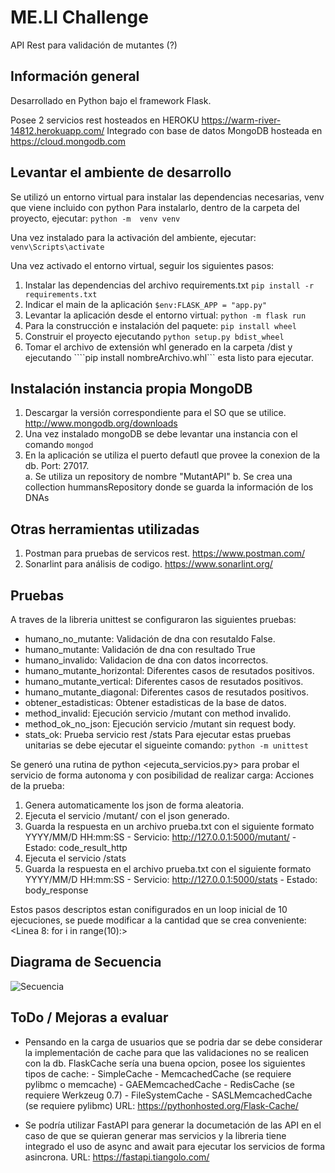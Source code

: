 # ME.LI Challenge

API Rest para validación de mutantes (?)

## Información general
Desarrollado en Python bajo el framework Flask.

Posee 2 servicios rest hosteados en HEROKU https://warm-river-14812.herokuapp.com/
Integrado con base de datos MongoDB hosteada en <https://cloud.mongodb.com>

## Levantar el ambiente de desarrollo
Se utilizó un entorno virtual para instalar las dependencias necesarias, venv que viene incluido con python
Para instalarlo, dentro de la carpeta del proyecto, ejecutar:
``` python -m  venv venv ```

Una vez instalado para la activación del ambiente, ejecutar:
``` venv\Scripts\activate ```

Una vez activado el entorno virtual, seguir los siguientes pasos:

1. Instalar las dependencias del archivo requirements.txt ``` pip install -r requirements.txt ```
2. Indicar el main de la aplicación ``` $env:FLASK_APP = "app.py" ```
3. Levantar la aplicación desde el entorno virtual: ``` python -m flask run ```
4. Para la construcción e instalación del paquete: ``` pip install wheel ```
5. Construir el proyecto ejecutando ``` python setup.py bdist_wheel ```
6. Tomar el archivo de extensión whl generado en la carpeta /dist y ejecutando ````pip install nombreArchivo.whl``` esta listo para ejecutar.

## Instalación instancia propia MongoDB
1. Descargar la versión correspondiente para el SO que se utilice. http://www.mongodb.org/downloads
2. Una vez instalado mongoDB se debe levantar una instancia con el comando ``` mongod ```
3. En la aplicación se utiliza el puerto defautl que provee la conexion de la db. Port: 27017.  
    a. Se utiliza un repository de nombre "MutantAPI"
    b. Se crea una collection hummansRepository donde se guarda la información de los DNAs

## Otras herramientas utilizadas
1. Postman para pruebas de servicos rest. https://www.postman.com/
2. Sonarlint para análisis de codigo. https://www.sonarlint.org/

## Pruebas
A traves de la libreria unittest se configuraron las siguientes pruebas:
- humano_no_mutante: Validación de dna con resutaldo False.
- humano_mutante: Validación de dna con resultado True
- humano_invalido: Validacion de dna con datos incorrectos.
- humano_mutante_horizontal: Diferentes casos de resutados positivos.
- humano_mutante_vertical: Diferentes casos de resutados positivos.
- humano_mutante_diagonal: Diferentes casos de resutados positivos.
- obtener_estadisticas: Obtener estadisticas de la base de datos.
- method_invalid: Ejecución servicio /mutant con method invalido.
- method_ok_no_json: Ejecución servicio /mutant sin request body.
- stats_ok: Prueba servicio rest /stats
Para ejecutar estas pruebas unitarias se debe ejecutar el sigueinte comando:
``` python -m unittest  ```

Se generó una rutina de python <ejecuta_servicios.py> para probar el servicio de forma autonoma y con posibilidad de realizar carga:
Acciones de la prueba:
1. Genera automaticamente los json de forma aleatoria.
2. Ejecuta el servicio /mutant/ con el json generado.
3. Guarda la respuesta en un archivo prueba.txt con el siguiente formato    
    YYYY/MM/D HH:mm:SS - Servicio: http://127.0.0.1:5000/mutant/ - Estado: code_result_http
4. Ejecuta el servicio /stats 
5. Guarda la respuesta en el archivo prueba.txt con el siguiente formato
    YYYY/MM/D HH:mm:SS - Servicio: http://127.0.0.1:5000/stats - Estado: body_response

Estos pasos descriptos estan conifigurados en un loop inicial de 10 ejecuciones, se puede modificar a la cantidad que se crea conveniente:
<Linea 8: for i in range(10):>


## Diagrama de Secuencia

![Secuencia](/doc/secuencia.png)


## ToDo / Mejoras a evaluar
 - Pensando en la carga de usuarios que se podria dar se debe considerar la implementación de cache para que las validaciones no se realicen con la db.
    FlaskCache sería una buena opcion, posee los siguientes tipos de cache:
        - SimpleCache
        - MemcachedCache (se requiere pylibmc o memcache)
        - GAEMemcachedCache 
        - RedisCache (se requiere Werkzeug 0.7)
        - FileSystemCache
        - SASLMemcachedCache (se requiere pylibmc)
    URL: https://pythonhosted.org/Flask-Cache/ 

- Se podría utilizar FastAPI para generar la documetación de las API en el caso de que se quieran generar mas servicios y la libreria tiene integrado el uso de async and await para ejecutar los servicios de forma asincrona. 
    URL: https://fastapi.tiangolo.com/

